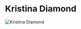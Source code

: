 # Kristina Diamond
![Kristina Diamond](https://krdiamond.github.io/portfolio//KristinaDiamond.gif)





<!-- ## Project setup
```
npm install
```

### Compiles and hot-reloads for development
```
npm run serve
```

### Compiles and minifies for production
```
npm run build
```

### Lints and fixes files
```
npm run lint
```


### Launch to Github Pages
```
npm run build
git add dist && git commit -m 'adding dist subtree'
git subtree push --prefix dist origin gh-pages
```

### Customize configuration
See [Configuration Reference](https://cli.vuejs.org/config/). -->
